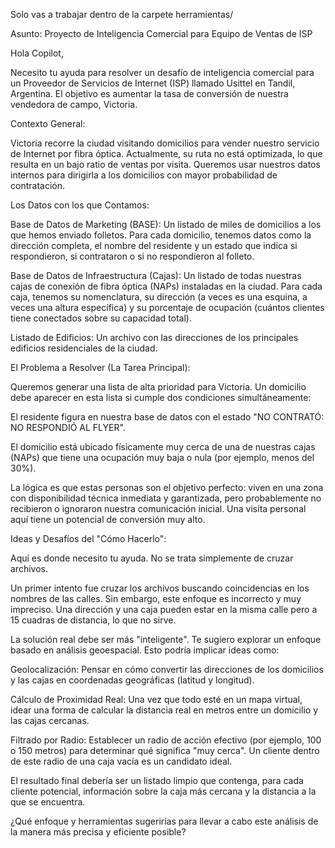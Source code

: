 Solo vas a trabajar dentro de la carpete herramientas/

Asunto: Proyecto de Inteligencia Comercial para Equipo de Ventas de ISP

Hola Copilot,

Necesito tu ayuda para resolver un desafío de inteligencia comercial para un Proveedor de Servicios de Internet (ISP) llamado Usittel en Tandil, Argentina. El objetivo es aumentar la tasa de conversión de nuestra vendedora de campo, Victoria.

Contexto General:

Victoria recorre la ciudad visitando domicilios para vender nuestro servicio de Internet por fibra óptica. Actualmente, su ruta no está optimizada, lo que resulta en un bajo ratio de ventas por visita. Queremos usar nuestros datos internos para dirigirla a los domicilios con mayor probabilidad de contratación.

Los Datos con los que Contamos:

Base de Datos de Marketing (BASE): Un listado de miles de domicilios a los que hemos enviado folletos. Para cada domicilio, tenemos datos como la dirección completa, el nombre del residente y un estado que indica si respondieron, si contrataron o si no respondieron al folleto.

Base de Datos de Infraestructura (Cajas): Un listado de todas nuestras cajas de conexión de fibra óptica (NAPs) instaladas en la ciudad. Para cada caja, tenemos su nomenclatura, su dirección (a veces es una esquina, a veces una altura específica) y su porcentaje de ocupación (cuántos clientes tiene conectados sobre su capacidad total).

Listado de Edificios: Un archivo con las direcciones de los principales edificios residenciales de la ciudad.

El Problema a Resolver (La Tarea Principal):

Queremos generar una lista de alta prioridad para Victoria. Un domicilio debe aparecer en esta lista si cumple dos condiciones simultáneamente:

El residente figura en nuestra base de datos con el estado "NO CONTRATÓ: NO RESPONDIÓ AL FLYER".

El domicilio está ubicado físicamente muy cerca de una de nuestras cajas (NAPs) que tiene una ocupación muy baja o nula (por ejemplo, menos del 30%).

La lógica es que estas personas son el objetivo perfecto: viven en una zona con disponibilidad técnica inmediata y garantizada, pero probablemente no recibieron o ignoraron nuestra comunicación inicial. Una visita personal aquí tiene un potencial de conversión muy alto.

Ideas y Desafíos del "Cómo Hacerlo":

Aquí es donde necesito tu ayuda. No se trata simplemente de cruzar archivos.

Un primer intento fue cruzar los archivos buscando coincidencias en los nombres de las calles. Sin embargo, este enfoque es incorrecto y muy impreciso. Una dirección y una caja pueden estar en la misma calle pero a 15 cuadras de distancia, lo que no sirve.

La solución real debe ser más "inteligente". Te sugiero explorar un enfoque basado en análisis geoespacial. Esto podría implicar ideas como:

Geolocalización: Pensar en cómo convertir las direcciones de los domicilios y las cajas en coordenadas geográficas (latitud y longitud).

Cálculo de Proximidad Real: Una vez que todo esté en un mapa virtual, idear una forma de calcular la distancia real en metros entre un domicilio y las cajas cercanas.

Filtrado por Radio: Establecer un radio de acción efectivo (por ejemplo, 100 o 150 metros) para determinar qué significa "muy cerca". Un cliente dentro de este radio de una caja vacía es un candidato ideal.

El resultado final debería ser un listado limpio que contenga, para cada cliente potencial, información sobre la caja más cercana y la distancia a la que se encuentra.

¿Qué enfoque y herramientas sugerirías para llevar a cabo este análisis de la manera más precisa y eficiente posible?